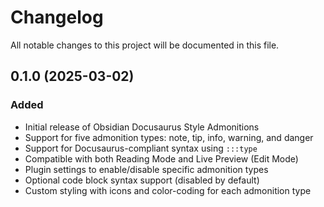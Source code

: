# Changelog

All notable changes to this project will be documented in this file.

## 0.1.0 (2025-03-02)

### Added
- Initial release of Obsidian Docusaurus Style Admonitions
- Support for five admonition types: note, tip, info, warning, and danger
- Support for Docusaurus-compliant syntax using `:::type`
- Compatible with both Reading Mode and Live Preview (Edit Mode)
- Plugin settings to enable/disable specific admonition types
- Optional code block syntax support (disabled by default)
- Custom styling with icons and color-coding for each admonition type

